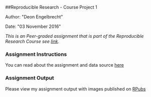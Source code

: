 
##Reproducible Research - Course Project 1

Author: "Deon Engelbrecht"

Date: "03 November 2016"

_This is an Peer-graded assignment that is part of the Reproducible Research Course see [link](https://www.coursera.org/learn/reproducible-research)._

### Assignment Instructions
You can read about the assignment and data source [here](https://github.com/deon9661/RepData_PeerAssessment1/blob/master/CourseREADME.md)

### Assignment Output
Please view my assignment output with images published on [RPubs](http://rpubs.com/dengelbrecht/RepData_PeerAssessment1) 

